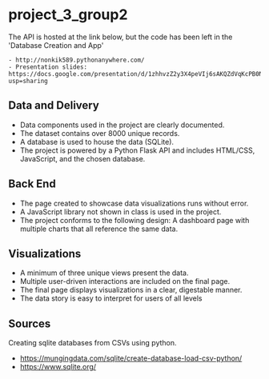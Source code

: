 # project_3_group2
 The API is hosted at the link below, but the code has been left in the 'Database Creation and App' 
   
    - http://nonkik589.pythonanywhere.com/
    - Presentation slides: https://docs.google.com/presentation/d/1zhhvzZ2y3X4peVIj6sAKQZdVqKcPB0Nq6g_jso0zfL4/edit?usp=sharing


## Data and Delivery 
- Data components used in the project are clearly documented.
- The dataset contains over 8000 unique records.
- A database is used to house the data (SQLite).
- The project is powered by a Python Flask API and includes HTML/CSS, JavaScript, and the chosen database.
## Back End
- The page created to showcase data visualizations runs without error. 
- A JavaScript library not shown in class is used in the project. 
- The project conforms to the following design: 
    A dashboard page with multiple charts that all reference the same data.
## Visualizations 
- A minimum of three unique views present the data. 
- Multiple user-driven interactions are included on the final page. 
- The final page displays visualizations in a clear, digestable manner. 
- The data story is easy to interpret for users of all levels
## Sources
Creating sqlite databases from CSVs using python.
- https://mungingdata.com/sqlite/create-database-load-csv-python/
- https://www.sqlite.org/
